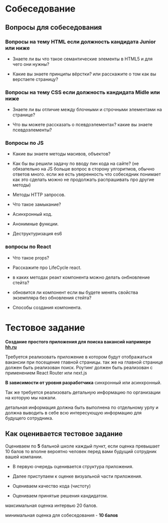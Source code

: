 # Собеседование

## Вопросы для собеседования

### Вопросы на тему HTML если должность кандидата Junior или ниже

- Знаете ли вы что такое семантические элементы в HTML5 и для чего они нужны?

- Какие вы знаете принципы вёрстки? или расскажите о том как вы верстаете страницу?

### Вопросы на тему CSS если должность кандидата Midle или ниже

- Знаете ли вы отличие между блочными и строчными элементами на странице?

- Что вы можете рассказать о псевдоэлементах? какие вы знаете псевдоэлементы?

### Вопросы по JS

- Какие вы знаете методы масивов, объектов?

- Как бы вы решили задачу по вводу пин кода на сайте? (не обязательно на JS больше вопрос в сторону улгоритмов, обычно ответов много.
  если же есть уверенность что собеседник понимает как это сделать можно не продолжать распрашивать про другие методы)

- Методы HTTP запросов.

- Что такое замыкание?

- Асинхронный код.

- Анонимные функции.

- Деструктуризация es6

### вопросы по React

- Что такое props?

- Расскажите про LifeCycle react.

- в каких методах реакт компонента можно делать онбновление стейта?

- обновится ли компонент если вы будете менять свойства экземпляра без обновления стейта?

- Способы создания компонента.

# Тестовое задание

**Создание простого приложения для поиска вакансий напримере [hh.ru](https://hh.ru)**

Требуется реализовать приложение в котором будут отображаться вакансии при посещение главной страницы.
так же на главной странице должен быть реализован поиск.
Роутинг должен быть реализован с применением React Router или next.js

**В зависимости от уровня разработчика** синхронный или асинхронный.

Так же требуется реализовать детальную информацию по организации на которую мы нажали.

детальная информация должна быть выполнена по отдельному урлу и должна выводить в себе всю интересующую информацию для будущего сотрудника.

## Как оценивается тестовое задание

Оцениваем по **5** бальной школе каждый пункт,
если оценка превышает 10 балов то вполне вероятно человек перед вами будущий сотрудник вашей компании.

- В первую очередь оценивается структура приложения.

- Далее приступаем к оценке визуальной части приложения.

- Оцениваем качество кода (чистоту)

- Оцениваем принятые решения кандидатом.

максимальная оценка интервью 20 балов.

минимальная оценка для собеседования - **10 балов**
